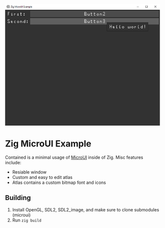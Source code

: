 ![alt text](https://github.com/tomasz-lisowski/zig-microui-example/blob/master/assets/demo.png?raw=true)
# Zig MicroUI Example
Contained is a minimal usage of [MicroUI](https://github.com/rxi/microui) inside
of Zig.
Misc features include:
- Resiable window
- Custom and easy to edit atlas
- Atlas contains a custom bitmap font and icons

## Building
1. Install OpenGL, SDL2, SDL2_image, and make sure to clone submodules (microui)
2. Run `zig build`
